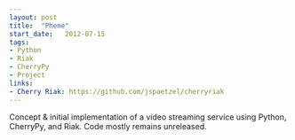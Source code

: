 ```yaml
---
layout: post
title:  "Pheme"
start_date:   2012-07-15
tags:
- Python
- Riak
- CherryPy
- Project
links:
- Cherry Riak: https://github.com/jspaetzel/cherryriak
---
```


Concept & initial implementation of a video streaming service using Python, CherryPy, and Riak. Code mostly remains unreleased.
